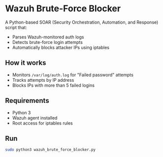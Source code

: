 # Wazuh Brute-Force Blocker

A Python-based SOAR (Security Orchestration, Automation, and Response) script that:
- Parses Wazuh-monitored auth logs
- Detects brute-force login attempts
- Automatically blocks attacker IPs using iptables

## How it works
- Monitors `/var/log/auth.log` for "Failed password" attempts
- Tracks attempts by IP address
- Blocks IPs with more than 5 failed logins

## Requirements
- Python 3
- Wazuh agent installed
- Root access for iptables rules

## Run
```bash
sudo python3 wazuh_brute_force_blocker.py
